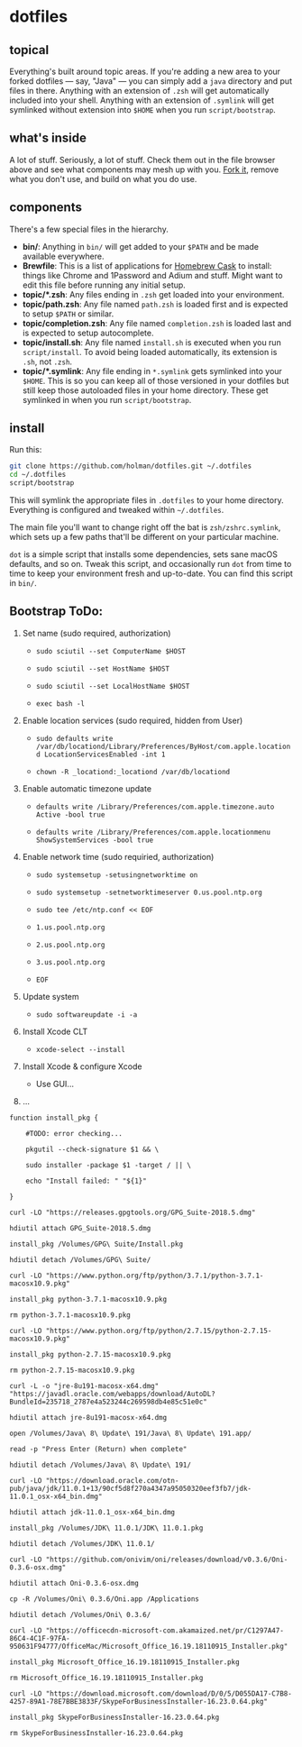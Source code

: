 # dotfiles

## topical

Everything's built around topic areas. If you're adding a new area to your
forked dotfiles — say, "Java" — you can simply add a `java` directory and put
files in there. Anything with an extension of `.zsh` will get automatically
included into your shell. Anything with an extension of `.symlink` will get
symlinked without extension into `$HOME` when you run `script/bootstrap`.

## what's inside

A lot of stuff. Seriously, a lot of stuff. Check them out in the file browser
above and see what components may mesh up with you.
[Fork it](https://github.com/holman/dotfiles/fork), remove what you don't
use, and build on what you do use.

## components

There's a few special files in the hierarchy.

- **bin/**: Anything in `bin/` will get added to your `$PATH` and be made
  available everywhere.
- **Brewfile**: This is a list of applications for [Homebrew Cask](https://caskroom.github.io) to install: things like Chrome and 1Password and Adium and stuff. Might want to edit this file before running any initial setup.
- **topic/\*.zsh**: Any files ending in `.zsh` get loaded into your
  environment.
- **topic/path.zsh**: Any file named `path.zsh` is loaded first and is
  expected to setup `$PATH` or similar.
- **topic/completion.zsh**: Any file named `completion.zsh` is loaded
  last and is expected to setup autocomplete.
- **topic/install.sh**: Any file named `install.sh` is executed when you run `script/install`. To avoid being loaded automatically, its extension is `.sh`, not `.zsh`.
- **topic/\*.symlink**: Any file ending in `*.symlink` gets symlinked into
  your `$HOME`. This is so you can keep all of those versioned in your dotfiles
  but still keep those autoloaded files in your home directory. These get
  symlinked in when you run `script/bootstrap`.

## install

Run this:

```sh
git clone https://github.com/holman/dotfiles.git ~/.dotfiles
cd ~/.dotfiles
script/bootstrap
```

This will symlink the appropriate files in `.dotfiles` to your home directory.
Everything is configured and tweaked within `~/.dotfiles`.

The main file you'll want to change right off the bat is `zsh/zshrc.symlink`,
which sets up a few paths that'll be different on your particular machine.

`dot` is a simple script that installs some dependencies, sets sane macOS
defaults, and so on. Tweak this script, and occasionally run `dot` from
time to time to keep your environment fresh and up-to-date. You can find
this script in `bin/`.



## Bootstrap ToDo:

1. Set name (sudo required, authorization)

    - `sudo sciutil --set ComputerName $HOST`
    
    - `sudo sciutil --set HostName $HOST`
    
    - `sudo sciutil --set LocalHostName $HOST`
    
    - `exec bash -l`
    
1. Enable location services (sudo required, hidden from User)

    - `sudo defaults write /var/db/locationd/Library/Preferences/ByHost/com.apple.locationd LocationServicesEnabled -int 1`
    
    - `chown -R _locationd:_locationd /var/db/locationd`
    
1. Enable automatic timezone update

    - `defaults write /Library/Preferences/com.apple.timezone.auto Active -bool true`
    
    - `defaults write /Library/Preferences/com.apple.locationmenu ShowSystemServices -bool true`
    
1. Enable network time (sudo requiried, authorization)

    - `sudo systemsetup -setusingnetworktime on`
    
    - `sudo systemsetup -setnetworktimeserver 0.us.pool.ntp.org`
    
    - `sudo tee /etc/ntp.conf << EOF`
    
    - `1.us.pool.ntp.org`
    
    - `2.us.pool.ntp.org`
    
    - `3.us.pool.ntp.org`
    
    - `EOF`

1. Update system

    - `sudo softwareupdate -i -a`
    
1. Install Xcode CLT

    - `xcode-select --install`
    
1. Install Xcode & configure Xcode

    - Use GUI...
    
1. ...

`function install_pkg {`

`    #TODO: error checking...`

`    pkgutil --check-signature $1 && \`

`    sudo installer -package $1 -target / || \`

`    echo "Install failed: " "${1}"`

`}`


`curl -LO "https://releases.gpgtools.org/GPG_Suite-2018.5.dmg"`

`hdiutil attach GPG_Suite-2018.5.dmg`

`install_pkg /Volumes/GPG\ Suite/Install.pkg`

`hdiutil detach /Volumes/GPG\ Suite/`



`curl -LO "https://www.python.org/ftp/python/3.7.1/python-3.7.1-macosx10.9.pkg"`

`install_pkg python-3.7.1-macosx10.9.pkg`

`rm python-3.7.1-macosx10.9.pkg`



`curl -LO "https://www.python.org/ftp/python/2.7.15/python-2.7.15-macosx10.9.pkg"`

`install_pkg python-2.7.15-macosx10.9.pkg`

`rm python-2.7.15-macosx10.9.pkg`



`curl -L -o "jre-8u191-macosx-x64.dmg" "https://javadl.oracle.com/webapps/download/AutoDL?BundleId=235718_2787e4a523244c269598db4e85c51e0c"`

`hdiutil attach jre-8u191-macosx-x64.dmg`

`open /Volumes/Java\ 8\ Update\ 191/Java\ 8\ Update\ 191.app/`

`read -p "Press Enter (Return) when complete"`

`hdiutil detach /Volumes/Java\ 8\ Update\ 191/`



`curl -LO "https://download.oracle.com/otn-pub/java/jdk/11.0.1+13/90cf5d8f270a4347a95050320eef3fb7/jdk-11.0.1_osx-x64_bin.dmg"`

`hdiutil attach jdk-11.0.1_osx-x64_bin.dmg`

`install_pkg /Volumes/JDK\ 11.0.1/JDK\ 11.0.1.pkg`

`hdiutil detach /Volumes/JDK\ 11.0.1/`



`curl -LO "https://github.com/onivim/oni/releases/download/v0.3.6/Oni-0.3.6-osx.dmg"`

`hdiutil attach Oni-0.3.6-osx.dmg`

`cp -R /Volumes/Oni\ 0.3.6/Oni.app /Applications`

`hdiutil detach /Volumes/Oni\ 0.3.6/`



`curl -LO "https://officecdn-microsoft-com.akamaized.net/pr/C1297A47-86C4-4C1F-97FA-950631F94777/OfficeMac/Microsoft_Office_16.19.18110915_Installer.pkg"`

`install_pkg Microsoft_Office_16.19.18110915_Installer.pkg`

`rm Microsoft_Office_16.19.18110915_Installer.pkg`



`curl -LO "https://download.microsoft.com/download/D/0/5/D055DA17-C7B8-4257-89A1-78E7BBE3833F/SkypeForBusinessInstaller-16.23.0.64.pkg"`

`install_pkg SkypeForBusinessInstaller-16.23.0.64.pkg`

`rm SkypeForBusinessInstaller-16.23.0.64.pkg`
